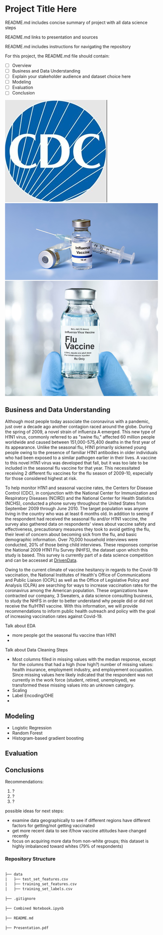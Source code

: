 # Project Title Here

README.md includes concise summary of project with all data science steps

README.md links to presentation and sources

README.md includes instructions for navigating the repository

For this project, the README.md file should contain:

- [ ] Overview
- [ ] Business and Data Understanding
- [ ] Explain your stakeholder audience and dataset choice here
- [ ] Modeling
- [ ] Evaluation
- [ ] Conclusion

![cdc](cdc.jpeg)
![flu vaccone](2018FLUVaccine.jpeg)
![flu vaccine bottle](acip-flu-recs800.jpeg)

## Business and Data Understanding
Although most people today associate the coronavirus with a pandemic, just over a decade ago another contagion raced around the globe. During the spring of 2009, a novel strain of influenza A emerged. This new type of H1N1 virus, commonly referred to as "swine flu," affected 60 million people worldwide and caused between 151,000-575,400 deaths in the first year of its appearance. Unlike the seasonal flu, H1N1 primarily sickened young people owing to the presence of familiar H1N1 antibodies in older individuals who had been exposed to a similar pathogen earlier in their lives. A vaccine to this novel H1N1 virus was developed that fall, but it was too late to be included in the seasonal flu vaccine for that year. This necessitated receiving 2 different flu vaccines for the flu season of 2009-10, especially for those considered highest at risk.

To help monitor H1N1 and seasonal vaccine rates, the Centers for Disease Control (CDC), in conjunction with the National Center for Immunization and Respiratory Diseases (NCIRD) and the National Center for Health Statistics (NCHS), conducted a phone survey throughout the United States from September 2009 through June 2010. The target population was anyone living in the country who was at least 6 months old. In addition to seeing if the respondent had received the seasonal flu and/or H1N1 vaccine, the survey also gathered data on respondents' views about vaccine safety and effectiveness, precautionary measures they took to avoid getting the flu, their level of concern about becoming sick from the flu, and basic demographic information. Over 70,000 household interviews were conducted, 20% of those being child interviews. These responses comprise the National 2009 H1N1 Flu Survey (NHFS), the dataset upon which this study is based. This survey is currently part of a data science competition and can be accessed at [DrivenData](https://www.drivendata.org/competitions/66/flu-shot-learning/page/210/).

Owing to the current climate of vaccine hesitancy in regards to the Covid-19 vaccination, the National Institutes of Health's Office of Communications and Public Liaison (OCPL) as well as the Office of Legislative Policy and Analysis (OLPA) are searching for ways to increase vaccination rates for the coronavirus among the American population. These organizations have contracted our company, 3 Sweaters, a data science consulting business, to study the NHFS in order to better understand why people did or did not receive the flu/H1N1 vaccine. With this information, we will provide recommendations to inform public health outreach and policy with the goal of increasing vaccination rates against Covid-19.

Talk about EDA
- more people got the seasonal flu vaccine than H1N1
- 

Talk about Data Cleaning Steps
- Most columns filled in missing values with the median response, except for the columns that had a high (how high?) number of missing values: health insurance, employment industry, and employement occupation. Since missing values here likely indicated that the respondent was not currently in the work force (student, retired, unemployed), we transformed these missing values into an unknown category.
- Scaling
- Label Encoding/OHE
- 

## Modeling
- Logistic Regression
- Random Forest
- Histogram-based gradient boosting

## Evaluation

## Conclusions
Recommendations:
1. ?
2. ?
3. ?

possible ideas for next steps:
- examine data geographically to see if different regions have different factors for getting/not getting vaccinated
- get more recent data to see if/how vaccine attitudes have changed recently
- focus on acquiring more data from non-white groups; this dataset is highly imbalanced toward whites (79% of respondents)

### Repository Structure
```

├── data
|   ├── test_set_features.csv
|   ├── training_set_features.csv
|   ├── training_set_labels.csv

├── .gitignore

├── Combined Notebook.ipynb

├── README.md

├── Presentation.pdf
